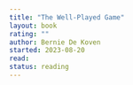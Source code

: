 ```yaml
---
title: "The Well-Played Game"
layout: book
rating: ""
author: Bernie De Koven
started: 2023-08-20
read:
status: reading
---
```

